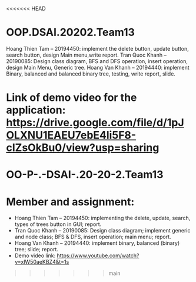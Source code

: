 <<<<<<< HEAD
# OOP.DSAI.20202.Team13


Hoang Thien Tam – 20194450: implement the delete button, update button, search button, design Main menu,write report.
Tran Quoc Khanh – 20190085: Design class diagram, BFS and DFS operation, insert operation, design Main Menu, Generic tree. 
Hoang Van Khanh – 20194440: implement Binary, balanced and balanced binary tree, testing, write report, slide.


Link of demo video for the application: https://drive.google.com/file/d/1pJOLXNU1EAEU7ebE4li5F8-cIZsOkBu0/view?usp=sharing
=======
# OO-P-.-DSAI-.20-20-2.Team13
# Member and assignment:
* Hoang Thien Tam – 20194450: implementing the delete, update, search, types of trees button in GUI; report.
* Tran Quoc Khanh – 20190085: Design class diagram; implement generic and node class; BFS & DFS, insert operation;  main menu; report.
* Hoang Van Khanh – 20194440: implement binary, balanced (binary) tree; slide; report.
* Demo video link: https://www.youtube.com/watch?v=xIW50aeKBZ4&t=1s
>>>>>>> main

